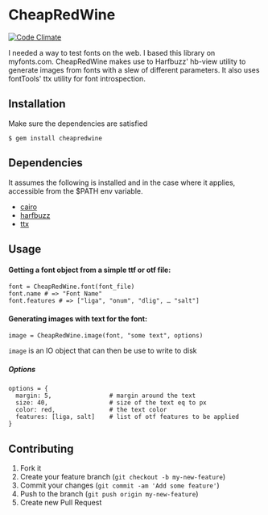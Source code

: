# CheapRedWine 

[![Code Climate](https://codeclimate.com/github/hugobast/cheapredwine.png)](https://codeclimate.com/github/hugobast/cheapredwine)



I needed a way to test fonts on the web. I based this library on myfonts.com. CheapRedWine makes use to Harfbuzz' hb-view utility to generate images from fonts with a slew of different parameters. It also uses fontTools' ttx utility for font introspection.

## Installation

Make sure the dependencies are satisfied

    $ gem install cheapredwine

## Dependencies

It assumes the following is installed and in the case where it applies, accessible from the $PATH env variable.

* [cairo](http://www.cairographics.org/releases/)
* [harfbuzz](http://www.freedesktop.org/software/harfbuzz/release/)
* [ttx](git@github.com:mcolyer/fonttools.git)

## Usage

#### Getting a font object from a simple ttf or otf file:

    font = CheapRedWine.font(font_file)
    font.name # => "Font Name"
    font.features # => ["liga", "onum", "dlig", … "salt"]
    
#### Generating images with text for the font:

    image = CheapRedWine.image(font, "some text", options)
    
`image` is an IO object that can then be use to write to disk

    
##### Options

    options = {
      margin: 5, 				# margin around the text
      size: 40, 				# size of the text eq to px
      color: red, 				# the text color
      features: [liga, salt]	# list of otf features to be applied
    }

## Contributing

1. Fork it
2. Create your feature branch (`git checkout -b my-new-feature`)
3. Commit your changes (`git commit -am 'Add some feature'`)
4. Push to the branch (`git push origin my-new-feature`)
5. Create new Pull Request

